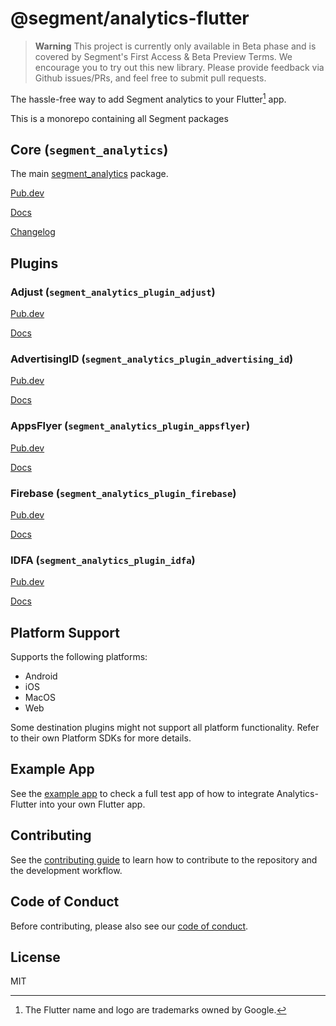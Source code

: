 # @segment/analytics-flutter

> **Warning**
> This project is currently only available in Beta phase and is covered by Segment's First Access & Beta Preview Terms. We encourage you to try out this new library. Please provide feedback via Github issues/PRs, and feel free to submit pull requests.

The hassle-free way to add Segment analytics to your Flutter[^1] app.

This is a monorepo containing all Segment packages

## Core (`segment_analytics`)

The main [segment_analytics](http://pub.dev/packages/segment_analytics) package.

[Pub.dev](http://pub.dev/packages/segment_analytics)

[Docs](packages/core#readme)

[Changelog](packages/core/CHANGELOG.md)

## Plugins

### Adjust (`segment_analytics_plugin_adjust`)

[Pub.dev](http://pub.dev/packages/segment_analytics_plugin_adjust)

[Docs](packages/plugins/plugin_adjust#readme)

### AdvertisingID (`segment_analytics_plugin_advertising_id`)

[Pub.dev](http://pub.dev/packages/segment_analytics_plugin_advertising_id)

[Docs](packages/plugins/plugin_advertising_id#readme)

### AppsFlyer (`segment_analytics_plugin_appsflyer`)

[Pub.dev](http://pub.dev/packages/segment_analytics_plugin_appsflyer)

[Docs](packages/plugins/plugin_appsflyer#readme)

### Firebase (`segment_analytics_plugin_firebase`)

[Pub.dev](http://pub.dev/packages/segment_analytics_plugin_firebase)

[Docs](packages/plugins/plugin_firebase#readme)

### IDFA (`segment_analytics_plugin_idfa`)

[Pub.dev](http://pub.dev/packages/segment_analytics_plugin_idfa)

[Docs](packages/plugins/plugin_idfa#readme)

## Platform Support

Supports the following platforms:

- Android
- iOS
- MacOS
- Web

Some destination plugins might not support all platform functionality. Refer to their own Platform SDKs for more details.

## Example App

See the [example app](./example/README.md) to check a full test app of how to integrate Analytics-Flutter into your own Flutter app.

## Contributing

See the [contributing guide](CONTRIBUTING.md) to learn how to contribute to the repository and the development workflow.

## Code of Conduct

Before contributing, please also see our [code of conduct](CODE_OF_CONDUCT.md).

## License

MIT

[^1]: The Flutter name and logo are trademarks owned by Google.

[circleci-image]: TODO
[circleci-url]: https://app.circleci.com/pipelines/github/segmentio/analytics-flutter
